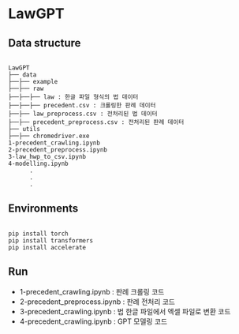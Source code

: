 # LawGPT

## Data structure
<pre><code>
LawGPT
├── data
├──├── example
├──├── raw
├──├──├── law : 한글 파일 형식의 법 데이터
├──├──├── precedent.csv : 크롤링한 판례 데이터
├──├── law_preprocess.csv : 전처리된 법 데이터
├──├── precedent_preprocess.csv : 전처리된 판례 데이터
├── utils
├──├── chromedriver.exe
1-precedent_crawling.ipynb
2-precedent_preprocess.ipynb
3-law_hwp_to_csv.ipynb
4-modelling.ipynb
      .
      .
      .
</code></pre>

## Environments
<pre><code>
pip install torch
pip install transformers
pip install accelerate
</code></pre>

## Run

* 1-precedent_crawling.ipynb : 판례 크롤링 코드
* 2-precedent_preprocess.ipynb : 판례 전처리 코드
* 3-precedent_crawling.ipynb : 법 한글 파일에서 엑셀 파일로 변환 코드
* 4-precedent_crawling.ipynb : GPT 모델링 코드

